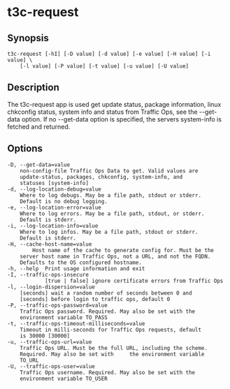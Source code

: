 <!--
    Licensed to the Apache Software Foundation (ASF) under one
    or more contributor license agreements.  See the NOTICE file
    distributed with this work for additional information
    regarding copyright ownership.  The ASF licenses this file
    to you under the Apache License, Version 2.0 (the
    "License"); you may not use this file except in compliance
    with the License.  You may obtain a copy of the License at

      http://www.apache.org/licenses/LICENSE-2.0

    Unless required by applicable law or agreed to in writing,
    software distributed under the License is distributed on an
    "AS IS" BASIS, WITHOUT WARRANTIES OR CONDITIONS OF ANY
    KIND, either express or implied.  See the License for the
    specific language governing permissions and limitations
    under the License.
-->

# t3c-request

## Synopsis
	t3c-request [-hI] [-D value] [-d value] [-e value] [-H value] [-i value] \
		[-l value] [-P value] [-t value] [-u value] [-U value]

## Description
  The t3c-request app is used get update status, package information, linux
  chkconfig status, system info and status from Traffic Ops, see the
  --get-data option.  If no --get-data option is specified, the servers
  system-info is fetched and returned.

## Options
	-D, --get-data=value
      	non-config-file Traffic Ops Data to get. Valid values are
        update-status, packages, chkconfig, system-info, and
        statuses [system-info]
	-d, --log-location-debug=value
        Where to log debugs. May be a file path, stdout or stderr.
        Default is no debug logging.
	-e, --log-location-error=value
        Where to log errors. May be a file path, stdout, or stderr.
        Default is stderr.
	-i, --log-location-info=value
        Where to log infos. May be a file path, stdout or stderr.
        Default is stderr.
	-H, --cache-host-name=value
     		Host name of the cache to generate config for. Must be the
        server host name in Traffic Ops, not a URL, and not the FQDN.
        Defaults to the OS configured hostname.
	-h, --help  Print usage information and exit
 	-I, --traffic-ops-insecure
				[true | false] ignore certificate errors from Traffic Ops
	-l, --login-dispersion=value
        [seconds] wait a random number of seconds between 0 and
        [seconds] before login to traffic ops, default 0
	-P, --traffic-ops-password=value
        Traffic Ops password. Required. May also be set with the
        environment variable TO_PASS
	-t, --traffic-ops-timeout-milliseconds=value
        Timeout in milli-seconds for Traffic Ops requests, default
        is 30000 [30000]
	-u, --traffic-ops-url=value
        Traffic Ops URL. Must be the full URL, including the scheme.
        Required. May also be set with     the environment variable
        TO_URL
	-U, --traffic-ops-user=value
        Traffic Ops username. Required. May also be set with the
        environment variable TO_USER
